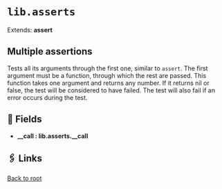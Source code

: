 # `lib.asserts`

Extends: **assert**

## Multiple assertions

Tests all its arguments through the first one, similar to `assert`.
The first argument must be a function, through which the rest are passed.
This function takes one argument and returns any number.
If it returns nil or false, the test will be considered to have failed.
The test will also fail if an error occurs during the test.

## 📜 Fields

+ **__call : lib.asserts.__call**

## 🖇️ Links

[Back to root](../doc/readme.md)
